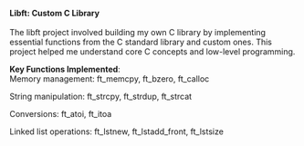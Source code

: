 **Libft: Custom C Library**
<br><br>
The libft project involved building my own C library by implementing essential functions from the C standard library and custom ones. This project helped me understand core C concepts and low-level programming.

**Key Functions Implemented**: <br>
Memory management: ft_memcpy, ft_bzero, ft_calloc

String manipulation: ft_strcpy, ft_strdup, ft_strcat

Conversions: ft_atoi, ft_itoa

Linked list operations: ft_lstnew, ft_lstadd_front, ft_lstsize
